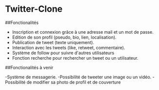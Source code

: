 # Twitter-Clone

##Fonctionalités

- Inscription et connexion grâce à une adresse mail et un mot de passe.
- Edition de son profil (pseudo, bio, lien, localisation).
- Publication de tweet (texte uniquement).
- Interaction avec les tweets (like, retweet, commentaire).
- Système de follow pour suivre d'autres utilisateurs
- Fonction recherche pour rechercher un tweet ou un utilisateur.

##Fonctionalités à venir

-Système de messagerie.
-Possibilité de tweeter une image ou un vidéo.
-Possibilité de modifier sa photo de profil et de couverture
